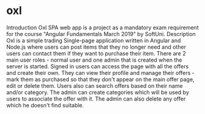 # oxl
Introduction
Oxl SPA web app is a project as a mandatory exam requirement for the course "Angular Fundamentals March 2019" by SoftUni.
Description
Oxl is a simple trading Single-page application written in Angular and Node.js where users can post items that they no longer need and other users can contact them if they want to purchase their item. There are 2 main user roles - normal user and one admin that is created when the server is started. Signed in users can access the page with all the offers and create their own. They can view their profile and manage their offers - mark them as purchased so that they don't appear on the main offer page, edit or delete them. Users also can search offers based on their name and/or category. The admin can create categories which will be used by users to associate the offer with it. The admin can also delete any offer which he doesn't find suitable.
